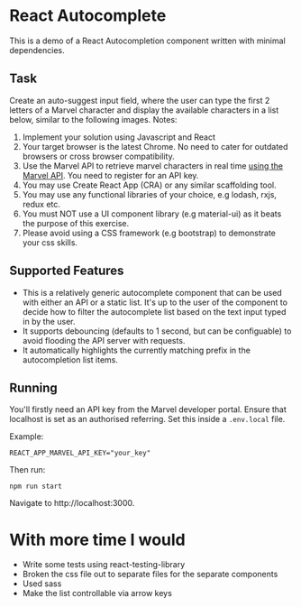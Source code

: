 # React Autocomplete

This is a demo of a React Autocompletion component written with minimal dependencies.

## Task

Create an auto-suggest input field, where the user can type the first 2 letters
of a Marvel character and display the available characters in a list below,
similar to the following images.
Notes:

1. Implement your solution using Javascript and React
1. Your target browser is the latest Chrome. No need to cater for outdated
   browsers or cross browser compatibility.
1. Use the Marvel API to retrieve marvel characters in real time
   [using the Marvel API](https://developer.marvel.com/documentation/getting_started). You need to
   register for an API key.
4. You may use Create React App (CRA) or any similar scaffolding tool.
5. You may use any functional libraries of your choice, e.g lodash, rxjs, redux etc.
6. You must NOT use a UI component library (e.g material-ui) as it beats the purpose of this exercise.
7. Please avoid using a CSS framework (e.g bootstrap) to demonstrate your css skills.

## Supported Features

* This is a relatively generic autocomplete component that can be used with either
  an API or a static list. It's up to the user of the component to decide how
  to filter the autocomplete list based on the text input typed in by the user.
* It supports debouncing (defaults to 1 second, but can be configuable) to avoid
  flooding the API server with requests.
* It automatically highlights the currently matching prefix in the
  autocompletion list items.

## Running

You'll firstly need an API key from the Marvel developer portal. Ensure that
localhost is set as an authorised referring. Set this inside a `.env.local` file.

Example:
```
REACT_APP_MARVEL_API_KEY="your_key"
```

Then run:
```
npm run start
```

Navigate to http://localhost:3000.

# With more time I would

- Write some tests using react-testing-library
- Broken the css file out to separate files for the separate components
- Used sass
- Make the list controllable via arrow keys
